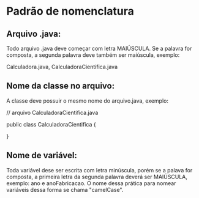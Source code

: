 # Padrão de nomenclatura

## Arquivo .java: 
Todo arquivo .java deve começar com letra MAIÚSCULA. Se a palavra for composta, a segunda palavra deve também ser maiúscula, exemplo:

Calculadora.java, CalculadoraCientifica.java

## Nome da classe no arquivo: 
A classe deve possuir o mesmo nome do arquivo.java, exemplo:

// arquivo CalculadoraCientifica.java

public class CalculadoraCientifica {

}

## Nome de variável: 
Toda variável dese ser escrita com letra minúscula, porém se a palava for composta, a primeira letra da segunda palavra deverá ser MAIÚSCULA, exemplo: ano e anoFabricacao. O nome dessa prática para nomear variáveis dessa forma se chama "camelCase".
